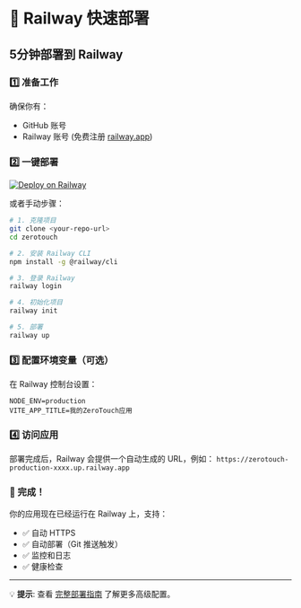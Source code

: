 # 🚄 Railway 快速部署

## 5分钟部署到 Railway

### 1️⃣ 准备工作
确保你有：
- GitHub 账号
- Railway 账号 (免费注册 [railway.app](https://railway.app))

### 2️⃣ 一键部署

[![Deploy on Railway](https://railway.app/button.svg)](https://railway.app/template/zerotouch-services)

或者手动步骤：

```bash
# 1. 克隆项目
git clone <your-repo-url>
cd zerotouch

# 2. 安装 Railway CLI
npm install -g @railway/cli

# 3. 登录 Railway
railway login

# 4. 初始化项目
railway init

# 5. 部署
railway up
```

### 3️⃣ 配置环境变量（可选）

在 Railway 控制台设置：
```
NODE_ENV=production
VITE_APP_TITLE=我的ZeroTouch应用
```

### 4️⃣ 访问应用

部署完成后，Railway 会提供一个自动生成的 URL，例如：
`https://zerotouch-production-xxxx.up.railway.app`

### 🎯 完成！

你的应用现在已经运行在 Railway 上，支持：
- ✅ 自动 HTTPS
- ✅ 自动部署（Git 推送触发）
- ✅ 监控和日志
- ✅ 健康检查

---

💡 **提示**: 查看 [完整部署指南](./RAILWAY_DEPLOYMENT.md) 了解更多高级配置。
